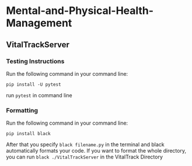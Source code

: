 # Mental-and-Physical-Health-Management


## VitalTrackServer

### Testing Instructions
Run the following command in your command line:

```pip install -U pytest```

run ```pytest``` in command line


### Formatting
Run the following command in your command line:

```pip install black ```

After that you specify ```black filename.py``` in the terminal and black automatically formats your code. 
If you want to format the whole directory, you can run ```black ./VitalTrackServer``` in the VitalTrack Directory
